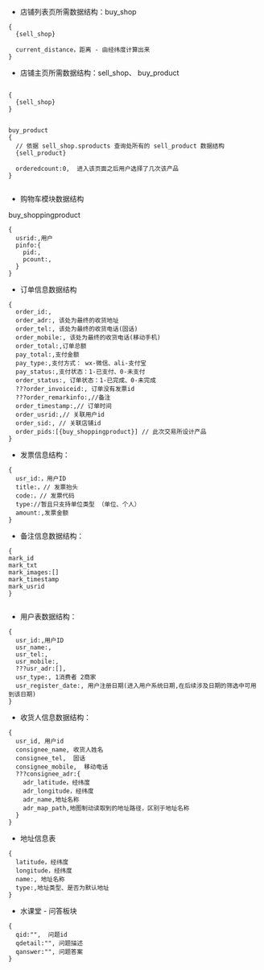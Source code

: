 * 店铺列表页所需数据结构：buy_shop
```
{
  {sell_shop}

  current_distance，距离 - 由经纬度计算出来
}

```

* 店铺主页所需数据结构：sell_shop、 buy_product

```

{
  {sell_shop}
}


buy_product
{
  // 依据 sell_shop.sproducts 查询处所有的 sell_product 数据结构
  {sell_product}

  orderedcount:0,  进入该页面之后用户选择了几次该产品
}


```

* 购物车模块数据结构

buy_shoppingproduct
```
{
  usrid:,用户
  pinfo:{
    pid:,
    pcount:,
  }
}

```

* 订单信息数据结构

```
{
  order_id:,
  order_adr:, 该处为最终的收货地址
  order_tel:, 该处为最终的收货电话(固话)
  order_mobile:, 该处为最终的收货电话(移动手机)
  order_total:,订单总额
  pay_total:,支付金额
  pay_type:,支付方式： wx-微信、ali-支付宝
  pay_status:,支付状态：1-已支付、0-未支付
  order_status:, 订单状态：1-已完成、0-未完成
  ???order_invoiceid:, 订单没有发票id
  ???order_remarkinfo:,//备注
  order_timestamp:,// 订单时间
  order_usrid:,// 关联用户id
  order_sid:, // 关联店铺id
  order_pids:[{buy_shoppingproduct}] // 此次交易所设计产品
}

```

* 发票信息结构：
```
{
  usr_id:，用户ID
  title:，// 发票抬头
  code:，// 发票代码
  type://暂且只支持单位类型 （单位、个人）
  amount:,发票金额
}

```

* 备注信息数据结构：

```
{
mark_id
mark_txt
mark_images:[]
mark_timestamp
mark_usrid
}


```

* 用户表数据结构：

```
{
  usr_id:,用户ID
  usr_name:,
  usr_tel:,
  usr_mobile:,
  ???usr_adr:[],
  usr_type:, 1消费者 2商家
  usr_register_date:, 用户注册日期(进入用户系统日期,在后续涉及日期的筛选中可用到该日期)
}

```



* 收货人信息数据结构：

```
{
  usr_id, 用户id
  consignee_name, 收货人姓名
  consignee_tel,  固话
  consignee_mobile,  移动电话
  ???consignee_adr:{
    adr_latitude，经纬度
    adr_longitude，经纬度
    adr_name,地址名称
    adr_map_path,地图制动读取到的地址路径，区别于地址名称
  }
}

```


* 地址信息表

```
{
  latitude，经纬度
  longitude，经纬度
  name:, 地址名称
  type:,地址类型、是否为默认地址
}

```


* 水课堂 - 问答板块

```
{
  qid:"",  问题id
  qdetail:"", 问题描述
  qanswer:"", 问题答案
}
```


